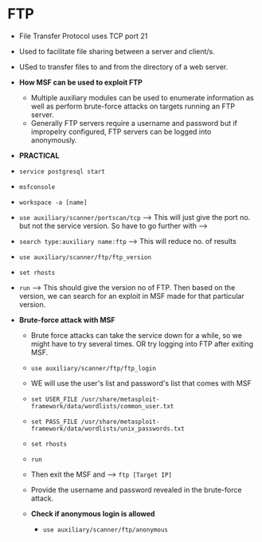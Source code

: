 # FTP
* File Transfer Protocol uses TCP port 21
* Used to facilitate file sharing between a server and client/s.
* USed to transfer files to and from the directory of a web server.
* **How MSF can be used to exploit FTP**
  * Multiple auxiliary modules can be used to enumerate information as well as perform brute-force attacks on targets running an FTP server.
  * Generally FTP servers require a username and password but if impropelry configured, FTP servers can be logged into anonymously.
 
* **PRACTICAL**
* `service postgresql start`
* `msfconsole`
* `workspace -a [name]`
* `use auxiliary/scanner/portscan/tcp`  --> This will just give the port no. but not the service version. So have to go further with -->
* `search type:auxiliary name:ftp` --> This will reduce no. of results
* `use auxiliary/scanner/ftp/ftp_version`
* `set rhosts`
* `run` --> This should give the version no of FTP. Then based on the version, we can search for an exploit in MSF made for that particular version.


* **Brute-force attack with MSF**
  * Brute force attacks can take the service down for a while, so we might have to try several times. OR try logging into FTP after exiting MSF.
  * `use auxiliary/scanner/ftp/ftp_login`
  * WE will use the user's list and password's list that comes with MSF
  * `set USER_FILE /usr/share/metasploit-framework/data/wordlists/common_user.txt`
  * `set PASS_FILE /usr/share/metasploit-framework/data/wordlists/unix_passwords.txt`
  * `set rhosts`
  * `run`
  * Then exit the MSF and --> `ftp [Target IP]`
  * Provide the username and password revealed in the brute-force attack.
    
  * **Check if anonymous login is allowed**
    * `use auxiliary/scanner/ftp/anonymous`
